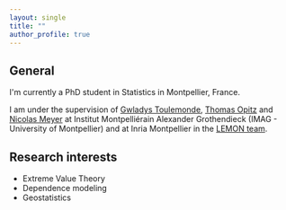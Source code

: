 ```yaml
---
layout: single
title: ""
author_profile: true
---
```


## General

I'm currently a PhD student in Statistics in Montpellier, France.

I am under the supervision of [Gwladys Toulemonde](https://imag.umontpellier.fr/~toulemonde/index.html), [Thomas Opitz](https://biosp.mathnum.inrae.fr/homepage-thomas-opitz) and [Nicolas Meyer](https://sites.google.com/view/nicolasmeyer/accueil) at Institut Montpelliérain Alexander Grothendieck (IMAG - University of Montpellier) and at Inria Montpellier in the [LEMON team](https://team.inria.fr/lemon/).

## Research interests

* Extreme Value Theory
* Dependence modeling
* Geostatistics
